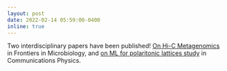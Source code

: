 ```yaml
---
layout: post
date: 2022-02-14 05:59:00-0400
inline: true
---
```


Two interdisciplinary papers have been published! 
[On Hi-C Metagenomics](https://www.frontiersin.org/articles/10.3389/fmicb.2021.770323) in Frontiers in Microbiology, 
and [on ML for polaritonic lattices study](https://www.nature.com/articles/s42005-021-00755-5) in Communications Physics.
